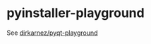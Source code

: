 pyinstaller-playground
======================
See [dirkarnez/pyqt-playground](https://github.com/dirkarnez/pyqt-playground)
